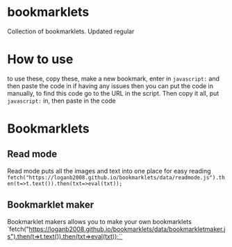 # bookmarklets
Collection of bookmarklets. Updated regular
# How to use
to use these, copy these, make a new bookmark, enter in `javascript:` and then paste the code in
if having any issues then you can put the code in manually, to find this code go to the URL in the script. Then copy it all, put `javascript:` in, then paste in the code
# Bookmarklets
## Read mode
Read mode puts all the images and text into one place for easy reading
`fetch("https://loganb2008.github.io/bookmarklets/data/readmode.js").then(t=>t.text()).then(txt=>eval(txt));`
## Bookmarklet maker
Bookmarklet makers allows you to make your own bookmarklets
`fetch("https://loganb2008.github.io/bookmarklets/data/bookmarkletmaker.js").then(t=>t.text()).then(txt=>eval(txt));``
